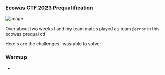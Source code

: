 <h3> Ecowas CTF 2023 Prequalification </h3>

![image](https://github.com/h4ckyou/h4ckyou.github.io/assets/127159644/d82942c0-2e15-4be8-a897-315627687082)

Over about two weeks I and my team mates played as team `@error` in this ecowas prequal ctf

Here's are the challenges I was able to solve:

### Warmup
- 

